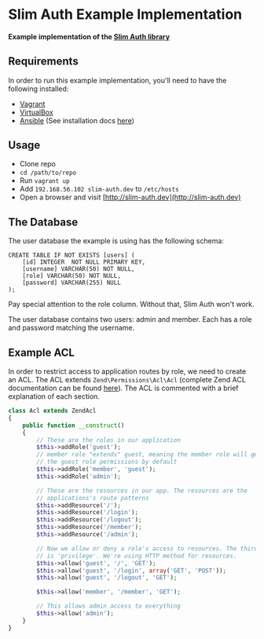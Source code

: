 # Slim Auth Example Implementation

#### Example implementation of the [Slim Auth library](https://github.com/jeremykendall/slim-auth)

## Requirements

In order to run this example implementation, you'll need to have the following
installed:

* [Vagrant](http://www.vagrantup.com/)
* [VirtualBox](https://www.virtualbox.org/)
* [Ansible](http://www.ansible.com/home) (See installation docs [here](http://docs.ansible.com/intro_installation.html#installing-the-control-machine))

## Usage

* Clone repo
* `cd /path/to/repo`
* Run `vagrant up`
* Add `192.168.56.102 slim-auth.dev` to `/etc/hosts`
* Open a browser and visit [http://slim-auth.dev](http://slim-auth.dev)

## The Database
The user database the example is using has the following schema:

    CREATE TABLE IF NOT EXISTS [users] (
        [id] INTEGER  NOT NULL PRIMARY KEY,
        [username] VARCHAR(50) NOT NULL,
        [role] VARCHAR(50) NOT NULL,
        [password] VARCHAR(255) NULL
    );

Pay special attention to the role column.  Without that, Slim Auth
won't work.

The user database contains two users: admin and member. Each has a 
role and password matching the username.

## Example ACL

In order to restrict access to application routes by role, we need to
create an ACL. The ACL extends `Zend\Permissions\Acl\Acl` 
(complete Zend ACL documentation can be found [here](http://framework.zend.com/manual/2.2/en/modules/zend.permissions.acl.intro.html)). The ACL is commented with a brief explanation of each section.

``` php
class Acl extends ZendAcl
{
    public function __construct()
    {
        // These are the roles in our application
        $this->addRole('guest');
        // member role "extends" guest, meaning the member role will get all of 
        // the guest role permissions by default
        $this->addRole('member', 'guest');
        $this->addRole('admin');

        // These are the resources in our app. The resources are the 
        // applications's route patterns
        $this->addResource('/');
        $this->addResource('/login');
        $this->addResource('/logout');
        $this->addResource('/member');
        $this->addResource('/admin');

        // Now we allow or deny a role's access to resources. The third argument
        // is 'privilege'. We're using HTTP method for resources.
        $this->allow('guest', '/', 'GET');
        $this->allow('guest', '/login', array('GET', 'POST'));
        $this->allow('guest', '/logout', 'GET');

        $this->allow('member', '/member', 'GET');

        // This allows admin access to everything
        $this->allow('admin');
    }
}
```
